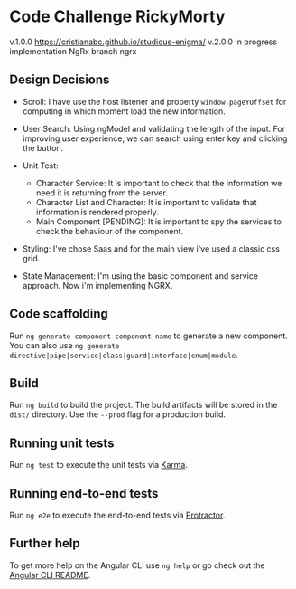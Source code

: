 # Code Challenge RickyMorty

v.1.0.0 https://cristianabc.github.io/studious-enigma/ 
v.2.0.0 In progress implementation NgRx branch ngrx 

## Design Decisions

* Scroll: I have use the host listener and property `window.pageYOffset` for computing in which moment
  load the new information.

* User Search: Using ngModel and validating the length of the input. For improving user experience, we 
  can search using enter key and clicking the button. 

* Unit Test:
  - Character Service: It is important to check that the information we need it is returning from the   server.
  - Character List and Character: It is important to validate that information is rendered properly.
  - Main Component [PENDING]: It is important to spy the services to check the behaviour of the component.

* Styling: I've chose Saas and for the main view i've used a classic css grid. 
* State Management: I'm using the basic component and service approach. Now i'm implementing NGRX.

## Code scaffolding

Run `ng generate component component-name` to generate a new component. You can also use `ng generate directive|pipe|service|class|guard|interface|enum|module`.

## Build

Run `ng build` to build the project. The build artifacts will be stored in the `dist/` directory. Use the `--prod` flag for a production build.

## Running unit tests

Run `ng test` to execute the unit tests via [Karma](https://karma-runner.github.io).

## Running end-to-end tests

Run `ng e2e` to execute the end-to-end tests via [Protractor](http://www.protractortest.org/).

## Further help

To get more help on the Angular CLI use `ng help` or go check out the [Angular CLI README](https://github.com/angular/angular-cli/blob/master/README.md).
